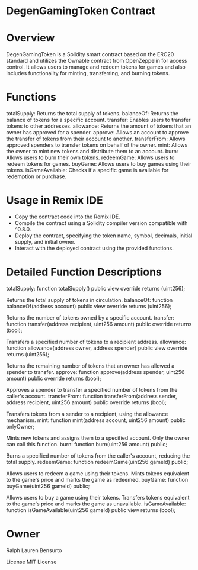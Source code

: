 # DegenGamingToken Contract
# Overview
DegenGamingToken is a Solidity smart contract based on the ERC20 standard and utilizes the Ownable contract from OpenZeppelin for access control. It allows users to manage and redeem tokens for games and also includes functionality for minting, transferring, and burning tokens.

# Functions
totalSupply: Returns the total supply of tokens.
balanceOf: Returns the balance of tokens for a specific account.
transfer: Enables users to transfer tokens to other addresses.
allowance: Returns the amount of tokens that an owner has approved for a spender.
approve: Allows an account to approve the transfer of tokens from their account to another.
transferFrom: Allows approved spenders to transfer tokens on behalf of the owner.
mint: Allows the owner to mint new tokens and distribute them to an account.
burn: Allows users to burn their own tokens.
redeemGame: Allows users to redeem tokens for games.
buyGame: Allows users to buy games using their tokens.
isGameAvailable: Checks if a specific game is available for redemption or purchase.

# Usage in Remix IDE

- Copy the contract code into the Remix IDE.
- Compile the contract using a Solidity compiler version compatible with ^0.8.0.
- Deploy the contract, specifying the token name, symbol, decimals, initial supply, and initial owner.
- Interact with the deployed contract using the provided functions.
  
# Detailed Function Descriptions
totalSupply: function totalSupply() public view override returns (uint256);

Returns the total supply of tokens in circulation.
balanceOf: function balanceOf(address account) public view override returns (uint256);

Returns the number of tokens owned by a specific account.
transfer: function transfer(address recipient, uint256 amount) public override returns (bool);

Transfers a specified number of tokens to a recipient address.
allowance: function allowance(address owner, address spender) public view override returns (uint256);

Returns the remaining number of tokens that an owner has allowed a spender to transfer.
approve: function approve(address spender, uint256 amount) public override returns (bool);

Approves a spender to transfer a specified number of tokens from the caller's account.
transferFrom: function transferFrom(address sender, address recipient, uint256 amount) public override returns (bool);

Transfers tokens from a sender to a recipient, using the allowance mechanism.
mint: function mint(address account, uint256 amount) public onlyOwner;

Mints new tokens and assigns them to a specified account. Only the owner can call this function.
burn: function burn(uint256 amount) public;

Burns a specified number of tokens from the caller's account, reducing the total supply.
redeemGame: function redeemGame(uint256 gameId) public;

Allows users to redeem a game using their tokens. Mints tokens equivalent to the game's price and marks the game as redeemed.
buyGame: function buyGame(uint256 gameId) public;

Allows users to buy a game using their tokens. Transfers tokens equivalent to the game's price and marks the game as unavailable.
isGameAvailable: function isGameAvailable(uint256 gameId) public view returns (bool);

# Owner
Ralph Lauren Bensurto

License
MIT License
